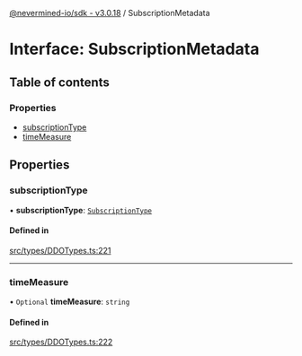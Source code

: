 [@nevermined-io/sdk - v3.0.18](../code-reference.md) / SubscriptionMetadata

# Interface: SubscriptionMetadata

## Table of contents

### Properties

- [subscriptionType](SubscriptionMetadata.md#subscriptiontype)
- [timeMeasure](SubscriptionMetadata.md#timemeasure)

## Properties

### subscriptionType

• **subscriptionType**: [`SubscriptionType`](../enums/SubscriptionType.md)

#### Defined in

[src/types/DDOTypes.ts:221](https://github.com/nevermined-io/sdk-js/blob/5a87eb38c1c2c3e15829bd6357608ed347da321e/src/types/DDOTypes.ts#L221)

---

### timeMeasure

• `Optional` **timeMeasure**: `string`

#### Defined in

[src/types/DDOTypes.ts:222](https://github.com/nevermined-io/sdk-js/blob/5a87eb38c1c2c3e15829bd6357608ed347da321e/src/types/DDOTypes.ts#L222)
